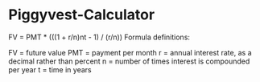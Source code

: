 # Piggyvest-Calculator

FV = PMT * (((1 + r/n)nt - 1) / (r/n))
Formula definitions:

FV = future value
PMT = payment per month
r = annual interest rate, as a decimal rather than percent 
n = number of times interest is compounded per year
t = time in years
